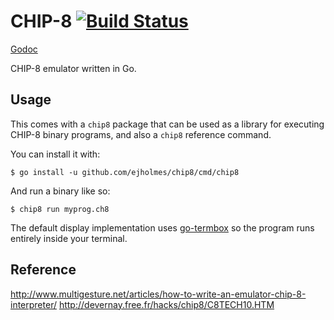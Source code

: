 # CHIP-8 [![Build Status](https://travis-ci.org/ejholmes/chip8.svg?branch=master)](https://travis-ci.org/ejholmes/chip8)

[Godoc](https://godoc.org/github.com/ejholmes/chip8)

CHIP-8 emulator written in Go.

## Usage

This comes with a `chip8` package that can be used as a library for executing CHIP-8 binary programs, and also a `chip8` reference command.

You can install it with:

```console
$ go install -u github.com/ejholmes/chip8/cmd/chip8
```

And run a binary like so:

```console
$ chip8 run myprog.ch8
```

The default display implementation uses [go-termbox](https://github.com/nsf/termbox-go) so the program runs entirely inside your terminal.

## Reference

http://www.multigesture.net/articles/how-to-write-an-emulator-chip-8-interpreter/
http://devernay.free.fr/hacks/chip8/C8TECH10.HTM
